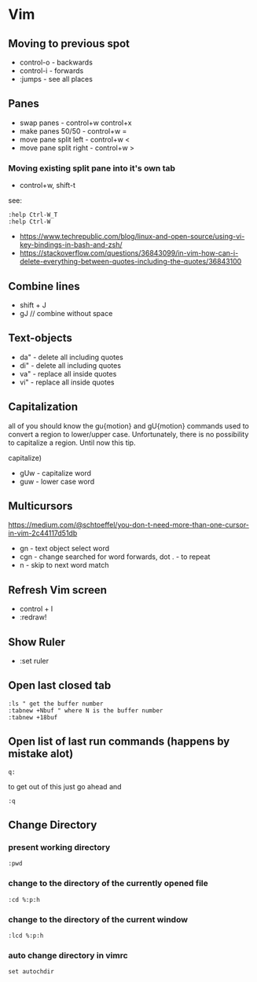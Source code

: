 # Vim

## Moving to previous spot
* control-o - backwards
* control-i - forwards
* :jumps - see all places

## Panes

* swap panes - control+w control+x
* make panes 50/50 - control+w =
* move pane split left  - control+w  <
* move pane split right - control+w  >

### Moving existing split pane into it's own tab
* control+w, shift-t

see:
```
:help Ctrl-W_T
:help Ctrl-W
```

* https://www.techrepublic.com/blog/linux-and-open-source/using-vi-key-bindings-in-bash-and-zsh/
* https://stackoverflow.com/questions/36843099/in-vim-how-can-i-delete-everything-between-quotes-including-the-quotes/36843100

## Combine lines

* shift + J
* gJ // combine without space

## Text-objects

* da"  - delete all including quotes
* di"  - delete all including quotes
* va"  - replace all inside quotes
* vi"  - replace all inside quotes

## Capitalization
all of you should know the gu{motion} and gU{motion} commands used to convert a region to lower/upper case. Unfortunately, there is no possibility to capitalize a region. Until now this tip.

capitalize)

* gUw - capitalize word
* guw - lower case word

## Multicursors
https://medium.com/@schtoeffel/you-don-t-need-more-than-one-cursor-in-vim-2c44117d51db

* gn - text object select word
* cgn - change searched for word forwards, dot . - to repeat
* n - skip to next word match

## Refresh Vim screen
* control + l
* :redraw!

## Show Ruler

* :set ruler

## Open last closed tab
```
:ls " get the buffer number
:tabnew +Nbuf " where N is the buffer number
:tabnew +18buf
```

## Open list of last run commands (happens by mistake alot)
```
q:
```
to get out of this just go ahead and
```
:q
```

## Change Directory
### present working directory
```
:pwd
```

### change to the directory of the currently opened file
```
:cd %:p:h
```

### change to the directory of the current window
```
:lcd %:p:h
```

### auto change directory  in vimrc
```
set autochdir
```
